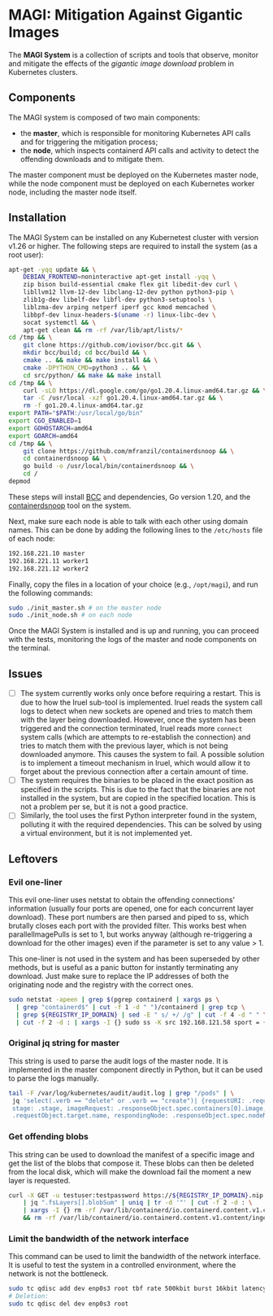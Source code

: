 # MAGI: Mitigation Against Gigantic Images

The __MAGI System__ is a collection of scripts and tools that observe, monitor and mitigate the effects of the _gigantic image download_ problem in Kubernetes clusters.

## Components

The MAGI system is composed of two main components:

- the __master__, which is responsible for monitoring Kubernetes API calls and for triggering the mitigation process;
- the __node__, which inspects containerd API calls and activity to detect the offending downloads and to mitigate them.

The master component must be deployed on the Kubernetes master node, while the node component must be deployed on each Kubernetes worker node, including the master node itself.

## Installation

The MAGI System can be installed on any Kubernetest cluster with version v1.26 or higher. The following steps are required to install the system (as a root user):

```bash
apt-get -yqq update && \
    DEBIAN_FRONTEND=noninteractive apt-get install -yqq \
    zip bison build-essential cmake flex git libedit-dev curl \
    libllvm12 llvm-12-dev libclang-12-dev python python3-pip \
    zlib1g-dev libelf-dev libfl-dev python3-setuptools \
    liblzma-dev arping netperf iperf gcc kmod memcached \
    libbpf-dev linux-headers-$(uname -r) linux-libc-dev \
    socat systemctl && \
    apt-get clean && rm -rf /var/lib/apt/lists/*
cd /tmp && \
    git clone https://github.com/iovisor/bcc.git && \
    mkdir bcc/build; cd bcc/build && \
    cmake .. && make && make install && \
    cmake -DPYTHON_CMD=python3 .. && \
    cd src/python/ && make && make install
cd /tmp && \
    curl -sLO https://dl.google.com/go/go1.20.4.linux-amd64.tar.gz && \
    tar -C /usr/local -xzf go1.20.4.linux-amd64.tar.gz && \
    rm -f go1.20.4.linux-amd64.tar.gz
export PATH="$PATH:/usr/local/go/bin"
export CGO_ENABLED=1
export GOHOSTARCH=amd64
export GOARCH=amd64
cd /tmp && \
    git clone https://github.com/mfranzil/containerdsnoop && \
    cd containerdsnoop && \
    go build -o /usr/local/bin/containerdsnoop && \
    cd /
depmod
```

These steps will install [BCC](https://github.com/iovisor/bcc) and dependencies, Go version 1.20, and the [containerdsnoop](https://github.com/mfranzil/containerdsnoop) tool on the system.

Next, make sure each node is able to talk with each other using domain names. This can be done by adding the following lines to the `/etc/hosts` file of each node:

```bash
192.168.221.10 master
192.168.221.11 worker1
192.168.221.12 worker2
```

Finally, copy the files in a location of your choice (e.g., `/opt/magi`), and run the following commands:

```bash
sudo ./init_master.sh # on the master node
sudo ./init_node.sh # on each node
```

Once the MAGI System is installed and is up and running, you can proceed with the tests, monitoring the logs of the master and node components on the terminal. 

## Issues

- [ ] The system currently works only once before requiring a restart. This is due to how the Iruel sub-tool is implemented. Iruel reads the system call logs to detect when new sockets are opened and tries to match them with the layer being downloaded. However, once the system has been triggered and the connection terminated, Iruel reads more `connect` system calls (which are attempts to re-establish the connection) and tries to match them with the previous layer, which is not being downloaded anymore. This causes the system to fail. A possible solution is to implement a timeout mechanism in Iruel, which would allow it to forget about the previous connection after a certain amount of time. 
- [ ] The system requires the binaries to be placed in the exact position as specified in the scripts. This is due to the fact that the binaries are not installed in the system, but are copied in the specified location. This is not a problem per se, but it is not a good practice.
- [ ] Similarly, the tool uses the first Python interpreter found in the system, polluting it with the required dependencies. This can be solved by using a virtual environment, but it is not implemented yet.

## Leftovers

### Evil one-liner

This evil one-liner uses netstat to obtain the offending connections' information (usually four ports are opened, one for each concurrent layer download). These port numbers are then parsed and piped to ss, which brutally closes each port with the provided filter. This works best when parallelImagePulls is set to 1, but works anyway (although re-triggering a download for the other images) even if the parameter is set to any value > 1.

This one-liner is not used in the system and has been superseded by other methods, but is useful as a panic button for instantly terminating any download. Just make sure to replace the IP addresses of both the originating node and the registry with the correct ones.

```bash
sudo netstat -apeen | grep $(pgrep containerd | xargs ps \
  | grep "containerd$" | cut -f 1 -d " ")/containerd | grep tcp \
  | grep ${REGISTRY_IP_DOMAIN} | sed -E " s/ +/ /g" | cut -f 4 -d " " \
  | cut -f 2 -d : | xargs -I {} sudo ss -K src 192.168.121.58 sport = {}
```

### Original jq string for master

This string is used to parse the audit logs of the master node. It is implemented in the master component directly in Python, but it can be used to parse the logs manually.

```bash
tail -F /var/log/kubernetes/audit/audit.log | grep "/pods" | \
 jq 'select(.verb == "delete" or .verb == "create")| {requestURI: .requestURI, verb: .verb, 
 stage: .stage, imageRequest: .responseObject.spec.containers[0].image, targetNode: 
 .requestObject.target.name, respondingNode: .responseObject.spec.nodeName}'
```

### Get offending blobs

This string can be used to download the manifest of a specific image and get the list of the blobs that compose it. These blobs can then be deleted from the local disk, which will make the download fail the moment a new layer is requested.

```bash
curl -X GET -u testuser:testpassword https://${REGISTRY_IP_DOMAIN}.nip.io/v2/mfranzil/5gb/manifests/1 2>/dev/null \
    | jq ".fsLayers[].blobSum" | uniq | tr -d '"' | cut -f 2 -d : \
    | xargs -I {} rm -rf /var/lib/containerd/io.containerd.content.v1.content/blobs/sha256/{} \
    && rm -rf /var/lib/containerd/io.containerd.content.v1.content/ingest/*
```

### Limit the bandwidth of the network interface

This command can be used to limit the bandwidth of the network interface. It is useful to test the system in a controlled environment, where the network is not the bottleneck.

```bash
sudo tc qdisc add dev enp0s3 root tbf rate 500kbit burst 16kbit latency 50ms
# Deletion:
sudo tc qdisc del dev enp0s3 root
```
